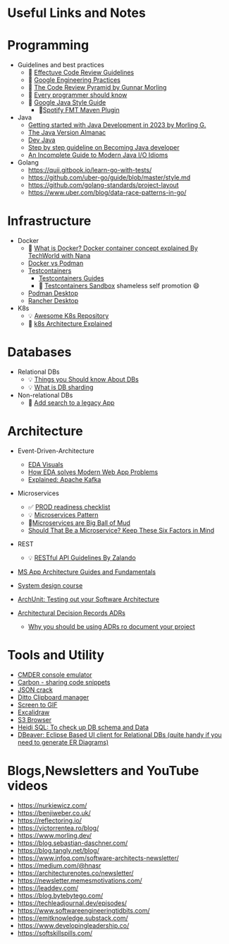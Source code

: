 # Useful Links and Notes

# Programming 
- Guidelines and best practices
  -  :page_facing_up: [Effectuve Code Review Guidelines](https://phauer.com/2018/code-review-guidelines/)
  -  :page_facing_up: [Google Engineering Practices](https://google.github.io/eng-practices/review/reviewer/)
  -  :page_facing_up: [The Code Review Pyramid by Gunnar Morling](https://www.morling.dev/blog/the-code-review-pyramid/)
  -  :page_facing_up: [Every programmer should know](https://github.com/mtdvio/every-programmer-should-know)
  - :page_facing_up: [Google Java Style Guide](https://google.github.io/styleguide/javaguide.html)
    - :tada:[Spotify FMT Maven Plugin](https://github.com/spotify/fmt-maven-plugin)       
- Java 
  - [Getting started with Java Development in 2023 by Morling G.](https://www.morling.dev/blog/getting-started-with-java-development-2023/)   
  - [The Java Version Almanac](https://javaalmanac.io/) 
  - [Dev Java](https://dev.java/)
  - [Step by step guideline on Becoming Java developer](https://roadmap.sh/java) 
  - [An Incomplete Guide to Modern Java I/O Idioms](https://horstmann.com/unblog/2023-04-09/index.html) 
- Golang
  - https://quii.gitbook.io/learn-go-with-tests/
  - https://github.com/uber-go/guide/blob/master/style.md
  - https://github.com/golang-standards/project-layout 
  - https://www.uber.com/blog/data-race-patterns-in-go/ 
  
# Infrastructure 
- Docker 
   - :movie_camera: [What is Docker? Docker container concept explained By TechWorld with Nana](https://www.youtube.com/watch?v=jPdIRX6q4jA&list=PLy7NrYWoggjzfAHlUusx2wuDwfCrmJYcs)
   - [Docker vs Podman](https://www.linode.com/docs/guides/podman-vs-docker)
   - [Testcontainers](https://www.testcontainers.org/) 
      - [Testcontainers Guides](https://testcontainers.com/guides/)
      - :bug: [Testcontainers Sandbox](https://github.com/vladimirconev/testcontainers-sandbox) shameless self promotion :smile:
   - [Podman Desktop](https://podman-desktop.io/)
   - [Rancher Desktop](https://www.rancher.com/products/rancher-desktop) 
- K8s
  - :bulb: [Awesome K8s Repository](https://github.com/ramitsurana/awesome-kubernetes)
  - :page_facing_up: [k8s Architecture Explained](https://devopscube.com/kubernetes-architecture-explained/)

# Databases
- Relational DBs 
  - 💡 [Things you Should know About DBs](https://architecturenotes.co/things-you-should-know-about-databases/)
  - 💡 [What is DB sharding](https://aws.amazon.com/what-is/database-sharding/)
- Non-relational DBs
  - 🍻 [Add search to a legacy App](https://github.com/dadoonet/legacy-search)   


# Architecture 
  - Event-Driven-Architecture 
    - [EDA Visuals](https://serverlessland.com/event-driven-architecture/visuals)
    - [How EDA solves Modern Web App Problems](https://stackoverflow.blog/2020/03/16/how-event-driven-architecture-solves-modern-web-app-problems/) 
    - [Explained: Apache Kafka](https://bsucaciu.com/?p=819)
  - Microservices
    - :white_check_mark: [PROD readiness checklist](https://github.com/kgoralski/microservice-production-readiness-checklist)
    - 💡 [Microservices Pattern](https://microservices.io/patterns/microservices.html)
    - 🎱[Microservices are Big Ball of Mud](https://code-held.com/2022/07/28/microservices/)
    - [Should That Be a Microservice? Keep These Six Factors in Mind](https://tanzu.vmware.com/content/blog/should-that-be-a-microservice-keep-these-six-factors-in-mind)
  - REST
    - :bulb: [RESTful API Guidelines By Zalando](https://opensource.zalando.com/restful-api-guidelines/)

- [MS App Architecture Guides and Fundamentals](https://learn.microsoft.com/en-us/azure/architecture/guide/)
- [System design course](https://github.com/karanpratapsingh/system-design)
- [ArchUnit: Testing out your Software Architecture](https://github.com/TNG/ArchUnit-Examples) 
- [Architectural Decision Records ADRs](https://adr.github.io/) 
  - [Why you should be using ADRs ro document your project](https://www.redhat.com/architect/architecture-decision-records)   

# Tools and Utility 
- [CMDER console emulator](https://cmder.app/)
- [Carbon - sharing code snippets](https://carbon.now.sh/)
- [JSON crack](https://jsoncrack.com/editor)
- [Ditto Clipboard manager](https://ditto-cp.sourceforge.io/)
- [Screen to GIF](https://www.screentogif.com/)
- [Excalidraw](https://excalidraw.com/)
- [S3 Browser](https://s3browser.com/)
- [Heidi SQL: To check up DB schema and Data](https://www.heidisql.com/) 
- [DBeaver: Eclipse Based UI client for Relational DBs (quite handy if you need to generate ER Diagrams)](https://dbeaver.io/) 

# Blogs,Newsletters and YouTube videos  
- https://nurkiewicz.com/ 
- https://benjiweber.co.uk/
- https://reflectoring.io/ 
- https://victorrentea.ro/blog/
- https://www.morling.dev/
- https://blog.sebastian-daschner.com/
- https://blog.tangly.net/blog/ 
- https://www.infoq.com/software-architects-newsletter/
- https://medium.com/@hnasr
- https://architecturenotes.co/newsletter/
- https://newsletter.memesmotivations.com/
- https://leaddev.com/ 
- https://blog.bytebytego.com/
- https://techleadjournal.dev/episodes/
- https://www.softwareengineeringtidbits.com/
- https://emitknowledge.substack.com/
- https://www.developingleadership.co/
- https://softskillspills.com/

